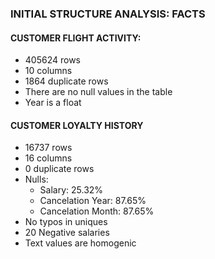 

### INITIAL STRUCTURE ANALYSIS: FACTS

#### CUSTOMER FLIGHT ACTIVITY:
- 405624 rows
- 10 columns 
- 1864 duplicate rows
- There are no null values in the table
- Year is a float

#### CUSTOMER LOYALTY HISTORY
- 16737 rows
- 16 columns
- 0 duplicate rows
- Nulls: 
    - Salary: 25.32%
    - Cancelation Year: 87.65%
    - Cancelation Month: 87.65%
- No typos in uniques
- 20 Negative salaries 
- Text values are homogenic



